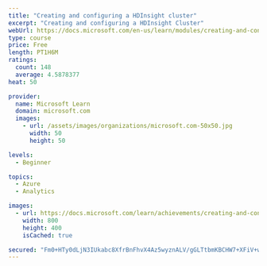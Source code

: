 ```yaml
---
title: "Creating and configuring a HDInsight cluster"
excerpt: "Creating and configuring a HDInsight Cluster"
webUrl: https://docs.microsoft.com/en-us/learn/modules/creating-and-configuring-hdinsight-cluster/
type: course
price: Free
length: PT1H6M
ratings:
  count: 148
  average: 4.5878377
heat: 50

provider:
  name: Microsoft Learn
  domain: microsoft.com
  images:
    - url: /assets/images/organizations/microsoft.com-50x50.jpg
      width: 50
      height: 50

levels:
  - Beginner

topics:
  - Azure
  - Analytics

images:
  - url: https://docs.microsoft.com/learn/achievements/creating-and-configuring-a-hdinsight-cluster-social.png
    width: 800
    height: 400
    isCached: true

secured: "Fm0+HTy0dLjN3IUkabc8XfrBnFhvX4Az5wyznALV/gGLTtbmKBCHW7+XFiV+waDaCEJF+76RjCVxVwdohPybBsk8I9ERrq1XyqMddxVHgWbrWYATes0x67eco2IshIUvQDaJnTgMc6YsHDkmkm9dB37FdPAochftFJT5TOa2d7Q8hpdI8NAg8yOPDBscIc4IKTP72u/7AchWi1FdSFvPcw4b0VTsGGkZdHgDQlT7WmOavkvy5wfR8skZjF4CflnPX3Mub7rmrO9FZwRTKXg+khjXXG1O9IumigrBPdi42zMilRVdixlfKaknFeVR0r/ClNoQQ+X4nGF8H3O34/aKzfseGLhgiGDDq5h3bjJ9n1Gn6/lrbUH8LG9tNEYTIM4iJZWYO56G1v1TQ/VyFXULXwzUy9W8o1FVEq3VSl25L2U=;ytFdNBc+PkFCdkaK7s52zQ=="
---
```


